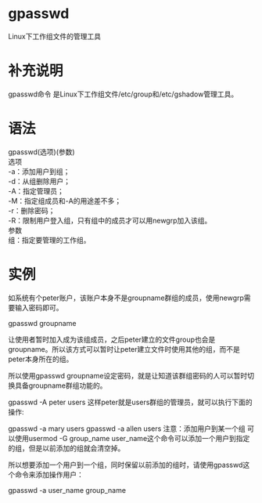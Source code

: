 # gpasswd  

Linux下工作组文件的管理工具

# 补充说明  

gpasswd命令 是Linux下工作组文件/etc/group和/etc/gshadow管理工具。

# 语法  

gpasswd(选项)(参数)  
选项  
-a：添加用户到组；  
-d：从组删除用户；  
-A：指定管理员；  
-M：指定组成员和-A的用途差不多；  
-r：删除密码；  
-R：限制用户登入组，只有组中的成员才可以用newgrp加入该组。  
参数  
组：指定要管理的工作组。

# 实例  

如系统有个peter账户，该账户本身不是groupname群组的成员，使用newgrp需要输入密码即可。  

gpasswd groupname  

让使用者暂时加入成为该组成员，之后peter建立的文件group也会是groupname。所以该方式可以暂时让peter建立文件时使用其他的组，而不是peter本身所在的组。

所以使用gpasswd groupname设定密码，就是让知道该群组密码的人可以暂时切换具备groupname群组功能的。

gpasswd -A peter users
这样peter就是users群组的管理员，就可以执行下面的操作:

gpasswd -a mary users
gpasswd -a allen users
注意：添加用户到某一个组 可以使用usermod -G group_name user_name这个命令可以添加一个用户到指定的组，但是以前添加的组就会清空掉。

所以想要添加一个用户到一个组，同时保留以前添加的组时，请使用gpasswd这个命令来添加操作用户：

gpasswd -a user_name group_name